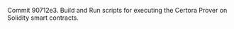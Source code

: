 Commit 90712e3.                    Build and Run scripts for executing the Certora Prover on Solidity smart contracts.